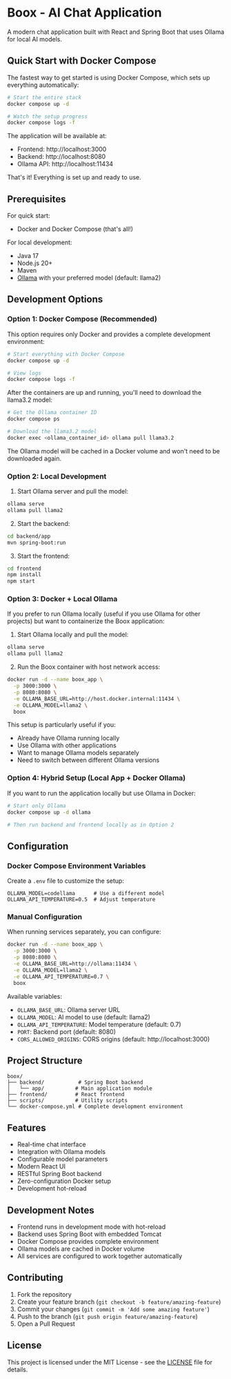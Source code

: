 # Boox - AI Chat Application

A modern chat application built with React and Spring Boot that uses Ollama for local AI models.

## Quick Start with Docker Compose

The fastest way to get started is using Docker Compose, which sets up everything automatically:

```bash
# Start the entire stack
docker compose up -d

# Watch the setup progress
docker compose logs -f
```

The application will be available at:
- Frontend: http://localhost:3000
- Backend: http://localhost:8080
- Ollama API: http://localhost:11434

That's it! Everything is set up and ready to use.

## Prerequisites

For quick start:
- Docker and Docker Compose (that's all!)

For local development:
- Java 17
- Node.js 20+
- Maven
- [Ollama](https://ollama.ai/) with your preferred model (default: llama2)

## Development Options

### Option 1: Docker Compose (Recommended)

This option requires only Docker and provides a complete development environment:

```bash
# Start everything with Docker Compose
docker compose up -d

# View logs
docker compose logs -f
```

After the containers are up and running, you'll need to download the llama3.2 model:

```bash
# Get the Ollama container ID
docker compose ps

# Download the llama3.2 model
docker exec <ollama_container_id> ollama pull llama3.2
```

The Ollama model will be cached in a Docker volume and won't need to be downloaded again.

### Option 2: Local Development

1. Start Ollama server and pull the model:
```bash
ollama serve
ollama pull llama2
```

2. Start the backend:
```bash
cd backend/app
mvn spring-boot:run
```

3. Start the frontend:
```bash
cd frontend
npm install
npm start
```

### Option 3: Docker + Local Ollama

If you prefer to run Ollama locally (useful if you use Ollama for other projects) but want to containerize the Boox application:

1. Start Ollama locally and pull the model:
```bash
ollama serve
ollama pull llama2
```

2. Run the Boox container with host network access:
```bash
docker run -d --name boox_app \
  -p 3000:3000 \
  -p 8080:8080 \
  -e OLLAMA_BASE_URL=http://host.docker.internal:11434 \
  -e OLLAMA_MODEL=llama2 \
  boox
```

This setup is particularly useful if you:
- Already have Ollama running locally
- Use Ollama with other applications
- Want to manage Ollama models separately
- Need to switch between different Ollama versions

### Option 4: Hybrid Setup (Local App + Docker Ollama)

If you want to run the application locally but use Ollama in Docker:

```bash
# Start only Ollama
docker compose up -d ollama

# Then run backend and frontend locally as in Option 2
```

## Configuration

### Docker Compose Environment Variables

Create a `.env` file to customize the setup:

```env
OLLAMA_MODEL=codellama      # Use a different model
OLLAMA_API_TEMPERATURE=0.5  # Adjust temperature
```

### Manual Configuration

When running services separately, you can configure:

```bash
docker run -d --name boox_app \
  -p 3000:3000 \
  -p 8080:8080 \
  -e OLLAMA_BASE_URL=http://ollama:11434 \
  -e OLLAMA_MODEL=llama2 \
  -e OLLAMA_API_TEMPERATURE=0.7 \
  boox
```

Available variables:
- `OLLAMA_BASE_URL`: Ollama server URL
- `OLLAMA_MODEL`: AI model to use (default: llama2)
- `OLLAMA_API_TEMPERATURE`: Model temperature (default: 0.7)
- `PORT`: Backend port (default: 8080)
- `CORS_ALLOWED_ORIGINS`: CORS origins (default: http://localhost:3000)

## Project Structure

```
boox/
├── backend/           # Spring Boot backend
│   └── app/          # Main application module
├── frontend/         # React frontend
├── scripts/          # Utility scripts
└── docker-compose.yml # Complete development environment
```

## Features

- Real-time chat interface
- Integration with Ollama models
- Configurable model parameters
- Modern React UI
- RESTful Spring Boot backend
- Zero-configuration Docker setup
- Development hot-reload

## Development Notes

- Frontend runs in development mode with hot-reload
- Backend uses Spring Boot with embedded Tomcat
- Docker Compose provides complete environment
- Ollama models are cached in Docker volume
- All services are configured to work together automatically

## Contributing

1. Fork the repository
2. Create your feature branch (`git checkout -b feature/amazing-feature`)
3. Commit your changes (`git commit -m 'Add some amazing feature'`)
4. Push to the branch (`git push origin feature/amazing-feature`)
5. Open a Pull Request

## License

This project is licensed under the MIT License - see the [LICENSE](LICENSE) file for details.

